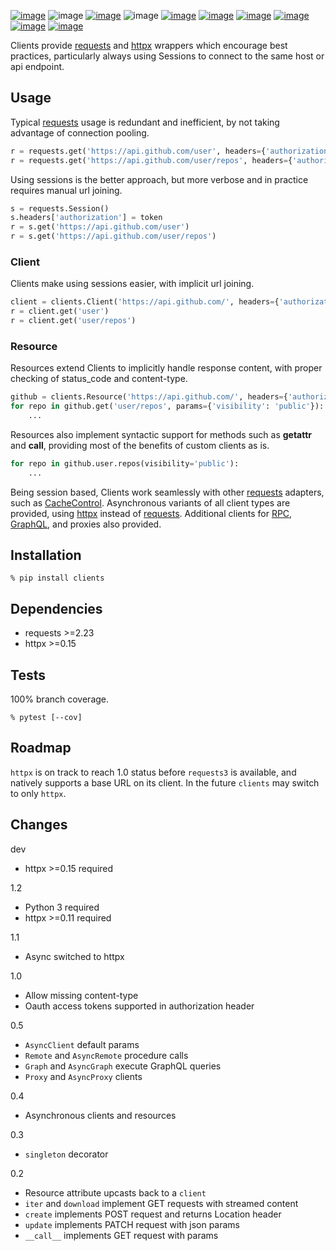[![image](https://img.shields.io/pypi/v/clients.svg)](https://pypi.org/project/clients/)
![image](https://img.shields.io/pypi/pyversions/clients.svg)
[![image](https://pepy.tech/badge/clients)](https://pepy.tech/project/clients)
![image](https://img.shields.io/pypi/status/clients.svg)
[![image](https://github.com/coady/clients/workflows/build/badge.svg)](https://github.com/coady/clients/actions)
[![image](https://img.shields.io/codecov/c/github/coady/clients.svg)](https://codecov.io/github/coady/clients)
[![image](https://requires.io/github/coady/clients/requirements.svg)](https://requires.io/github/coady/clients/requirements/)
[![image](https://api.codeclimate.com/v1/badges/8e4159e02ab75e76af4f/maintainability)](https://codeclimate.com/github/coady/clients/maintainability)
[![image](https://img.shields.io/badge/code%20style-black-000000.svg)](https://pypi.org/project/black/)
[![image](http://mypy-lang.org/static/mypy_badge.svg)](http://mypy-lang.org/)

Clients provide [requests](https://python-requests.org) and
[httpx](https://www.encode.io/httpx) wrappers which encourage best practices,
particularly always using Sessions to connect to the same host or api endpoint.

## Usage
Typical [requests](https://python-requests.org) usage is redundant and inefficient,
by not taking advantage of connection pooling.

```python
r = requests.get('https://api.github.com/user', headers={'authorization': token})
r = requests.get('https://api.github.com/user/repos', headers={'authorization': token})
```

Using sessions is the better approach,
but more verbose and in practice requires manual url joining.

```python
s = requests.Session()
s.headers['authorization'] = token
r = s.get('https://api.github.com/user')
r = s.get('https://api.github.com/user/repos')
```

### Client
Clients make using sessions easier, with implicit url joining.

```python
client = clients.Client('https://api.github.com/', headers={'authorization': token})
r = client.get('user')
r = client.get('user/repos')
```

### Resource
Resources extend Clients to implicitly handle response content,
with proper checking of status_code and content-type.

```python
github = clients.Resource('https://api.github.com/', headers={'authorization': token})
for repo in github.get('user/repos', params={'visibility': 'public'}):
    ...
```

Resources also implement syntactic support for methods such as __getattr__ and __call__,
providing most of the benefits of custom clients as is.

```python
for repo in github.user.repos(visibility='public'):
    ...
```

Being session based, Clients work seamlessly with other [requests](https://python-requests.org) adapters,
such as [CacheControl](https://cachecontrol.readthedocs.org).
Asynchronous variants of all client types are provided,
using [httpx](https://www.encode.io/httpx) instead of [requests](https://python-requests.org).
Additional clients for [RPC](https://en.wikipedia.org/wiki/Remote_procedure_call),
[GraphQL](http://graphql.org), and proxies also provided.

## Installation
```console
% pip install clients
```

## Dependencies
* requests >=2.23
* httpx >=0.15

## Tests
100% branch coverage.
```console
% pytest [--cov]
```

## Roadmap
`httpx` is on track to reach 1.0 status before `requests3` is available, and natively supports a base URL on its client.
In the future `clients` may switch to only `httpx`.

## Changes
dev

* httpx >=0.15 required

1.2

* Python 3 required
* httpx >=0.11 required

1.1

* Async switched to httpx

1.0

* Allow missing content-type
* Oauth access tokens supported in authorization header

0.5

* `AsyncClient` default params
* `Remote` and `AsyncRemote` procedure calls
* `Graph` and `AsyncGraph` execute GraphQL queries
* `Proxy` and `AsyncProxy` clients

0.4

* Asynchronous clients and resources

0.3

* `singleton` decorator

0.2

* Resource attribute upcasts back to a `client`
* `iter` and `download` implement GET requests with streamed content
* `create` implements POST request and returns Location header
* `update` implements PATCH request with json params
* `__call__` implements GET request with params
